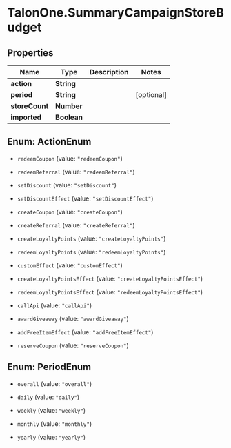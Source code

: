 # TalonOne.SummaryCampaignStoreBudget

## Properties

Name | Type | Description | Notes
------------ | ------------- | ------------- | -------------
**action** | **String** |  | 
**period** | **String** |  | [optional] 
**storeCount** | **Number** |  | 
**imported** | **Boolean** |  | 



## Enum: ActionEnum


* `redeemCoupon` (value: `"redeemCoupon"`)

* `redeemReferral` (value: `"redeemReferral"`)

* `setDiscount` (value: `"setDiscount"`)

* `setDiscountEffect` (value: `"setDiscountEffect"`)

* `createCoupon` (value: `"createCoupon"`)

* `createReferral` (value: `"createReferral"`)

* `createLoyaltyPoints` (value: `"createLoyaltyPoints"`)

* `redeemLoyaltyPoints` (value: `"redeemLoyaltyPoints"`)

* `customEffect` (value: `"customEffect"`)

* `createLoyaltyPointsEffect` (value: `"createLoyaltyPointsEffect"`)

* `redeemLoyaltyPointsEffect` (value: `"redeemLoyaltyPointsEffect"`)

* `callApi` (value: `"callApi"`)

* `awardGiveaway` (value: `"awardGiveaway"`)

* `addFreeItemEffect` (value: `"addFreeItemEffect"`)

* `reserveCoupon` (value: `"reserveCoupon"`)





## Enum: PeriodEnum


* `overall` (value: `"overall"`)

* `daily` (value: `"daily"`)

* `weekly` (value: `"weekly"`)

* `monthly` (value: `"monthly"`)

* `yearly` (value: `"yearly"`)




